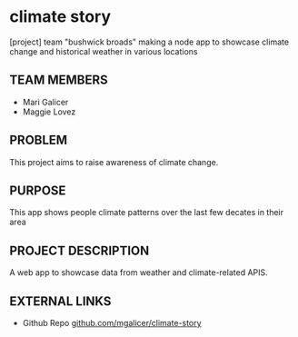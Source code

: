 # climate story
[project] team "bushwick broads" making a node app to showcase climate change and historical weather in various locations

## TEAM MEMBERS

* Mari Galicer
* Maggie Lovez


## PROBLEM 

This project aims to raise awareness of climate change.


## PURPOSE 

This app shows people climate patterns over the last few decates in their area

## PROJECT DESCRIPTION

A web app to showcase data from weather and climate-related APIS.


## EXTERNAL LINKS

* Github Repo [github.com/mgalicer/climate-story](https://github.com/mgalicer/climate-story)
